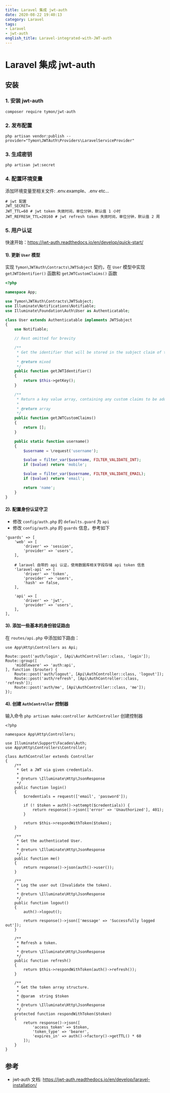 ```yaml
---
title: Laravel 集成 jwt-auth
date: 2020-08-22 19:40:13
category: Laravel
tags:
- Laravel
- jwt-auth
english_title: Laravel-integrated-with-JWT-auth
---
```


# Laravel 集成 jwt-auth

## 安装

### 1. 安装 jwt-auth

`composer require tymon/jwt-auth`

### 2. 发布配置

`php artisan vendor:publish --provider="Tymon\JWTAuth\Providers\LaravelServiceProvider"`

### 3. 生成密钥

`php artisan jwt:secret`

### 4. 配置环境变量

添加环境变量至相关文件: .env.example、.env etc...

```
# jwt 配置
JWT_SECRET=
JWT_TTL=60 # jwt token 失效时间，单位分钟，默认值 1 小时
JWT_REFRESH_TTL=20160 # jwt refresh token 失效时间，单位分钟，默认值 2 周
```

### 5. 用户认证

快速开始：https://jwt-auth.readthedocs.io/en/develop/quick-start/

#### 1). 更新 `User` 模型

实现 `Tymon\JWTAuth\Contracts\JWTSubject` 契约，在 `User` 模型中实现 `getJWTIdentifier()` 函数和 `getJWTCustomClaims()` 函数

```php
<?php

namespace App;

use Tymon\JWTAuth\Contracts\JWTSubject;
use Illuminate\Notifications\Notifiable;
use Illuminate\Foundation\Auth\User as Authenticatable;

class User extends Authenticatable implements JWTSubject
{
    use Notifiable;

    // Rest omitted for brevity

    /**
     * Get the identifier that will be stored in the subject claim of the JWT.
     *
     * @return mixed
     */
    public function getJWTIdentifier()
    {
        return $this->getKey();
    }

    /**
     * Return a key value array, containing any custom claims to be added to the JWT.
     *
     * @return array
     */
    public function getJWTCustomClaims()
    {
        return [];
    }

    public static function username()
    {
        $username = \request('username');

        $value = filter_var($username, FILTER_VALIDATE_INT);
        if ($value) return 'mobile';

        $value = filter_var($username, FILTER_VALIDATE_EMAIL);
        if ($value) return 'email';

        return 'name';
    }
}
```

#### 2). 配置身份认证守卫

- 修改 `config/auth.php` 的 `defaults.guard` 为 `api`
- 修改 `config/auth.php` 的 `guards` 信息，参考如下

```
'guards' => [
    'web' => [
        'driver' => 'session',
        'provider' => 'users',
    ],

    # laravel 自带的 api 认证，使用数据库相关字段存储 api token 信息
    'laravel-api' => [
        'driver' => 'token',
        'provider' => 'users',
        'hash' => false,
    ],

    'api' => [
        'driver' => 'jwt',
        'provider' => 'users',
    ],
],
```

#### 3). 添加一些基本的身份验证路由

在 `routes/api.php` 中添加如下路由：

```
use App\Http\Controllers as Api;

Route::post('auth/login', [Api\AuthController::class, 'login']);
Route::group([
    'middleware' => 'auth:api',
], function ($router) {
    Route::post('auth/logout', [Api\AuthController::class, 'logout']);
    Route::post('auth/refresh', [Api\AuthController::class, 'refresh']);
    Route::post('auth/me', [Api\AuthController::class, 'me']);
});
```

#### 4). 创建 `AuthController` 控制器

输入命令 `php artisan make:controller AuthController` 创建控制器

```
<?php

namespace App\Http\Controllers;

use Illuminate\Support\Facades\Auth;
use App\Http\Controllers\Controller;

class AuthController extends Controller
{
    /**
     * Get a JWT via given credentials.
     *
     * @return \Illuminate\Http\JsonResponse
     */
    public function login()
    {
        $credentials = request(['email', 'password']);

        if (! $token = auth()->attempt($credentials)) {
            return response()->json(['error' => 'Unauthorized'], 401);
        }

        return $this->respondWithToken($token);
    }

    /**
     * Get the authenticated User.
     *
     * @return \Illuminate\Http\JsonResponse
     */
    public function me()
    {
        return response()->json(auth()->user());
    }

    /**
     * Log the user out (Invalidate the token).
     *
     * @return \Illuminate\Http\JsonResponse
     */
    public function logout()
    {
        auth()->logout();

        return response()->json(['message' => 'Successfully logged out']);
    }

    /**
     * Refresh a token.
     *
     * @return \Illuminate\Http\JsonResponse
     */
    public function refresh()
    {
        return $this->respondWithToken(auth()->refresh());
    }

    /**
     * Get the token array structure.
     *
     * @param  string $token
     *
     * @return \Illuminate\Http\JsonResponse
     */
    protected function respondWithToken($token)
    {
        return response()->json([
            'access_token' => $token,
            'token_type' => 'bearer',
            'expires_in' => auth()->factory()->getTTL() * 60
        ]);
    }
}
```

## 参考

- jwt-auth 文档: https://jwt-auth.readthedocs.io/en/develop/laravel-installation/